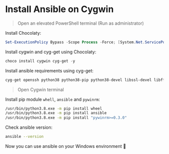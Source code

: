 # Install Ansible on Cygwin

> Open an elevated PowerShell terminal (Run as administrator)

Install Chocolaty:

```powershell
Set-ExecutionPolicy Bypass -Scope Process -Force; [System.Net.ServicePointManager]::SecurityProtocol = [System.Net.ServicePointManager]::SecurityProtocol -bor 3072; iex ((New-Object System.Net.WebClient).DownloadString('https://chocolatey.org/install.ps1'))
```

Install cygwin and cyg-get using Chocolaty:

```powershell
choco install cygwin cyg-get -y
```

Install ansible requirements using cyg-get:

```powershell
cyg-get openssh python38 python38-pip python38-devel libssl-devel libffi-devel gcc-g++ python38-cryptography
```

> Open Cygwin terminal

Install pip module `whell`, `ansible` and `pywinrm`:

```bash
/usr/bin/python3.8.exe -m pip install wheel
/usr/bin/python3.8.exe -m pip install ansible
/usr/bin/python3.8.exe -m pip install "pywinrm>=0.3.0"
```

Check ansible version:

```bash
ansible --version
```

Now you can use ansible on your Windows environment :clap:
